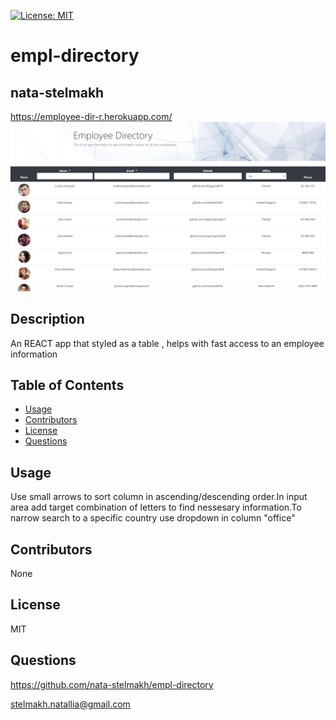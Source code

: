  
  [![License: MIT](https://img.shields.io/badge/License-MIT-yellow.svg)](https://opensource.org/licenses/MIT)
  # empl-directory
  ## nata-stelmakh
  https://employee-dir-r.herokuapp.com/
  ![](/photo.png)
  ## Description 
  
  An REACT app that styled as a table , helps with fast access to an employee information
  

  ## Table of Contents  
  
  * [Usage](#usage)
  * [Contributors](#contibutors)
  * [License](#license)
  * [Questions](#questions)
  
  
  ## Usage
  
  Use small arrows to sort column in ascending/descending order.In input area add target combination of letters to find nessesary information.To narrow search to a specific country use dropdown in column "office"

  ## Contributors
  
  None

  
  ## License
  
  MIT

  ## Questions
  
  

  https://github.com/nata-stelmakh/empl-directory
  
  stelmakh.natallia@gmail.com
